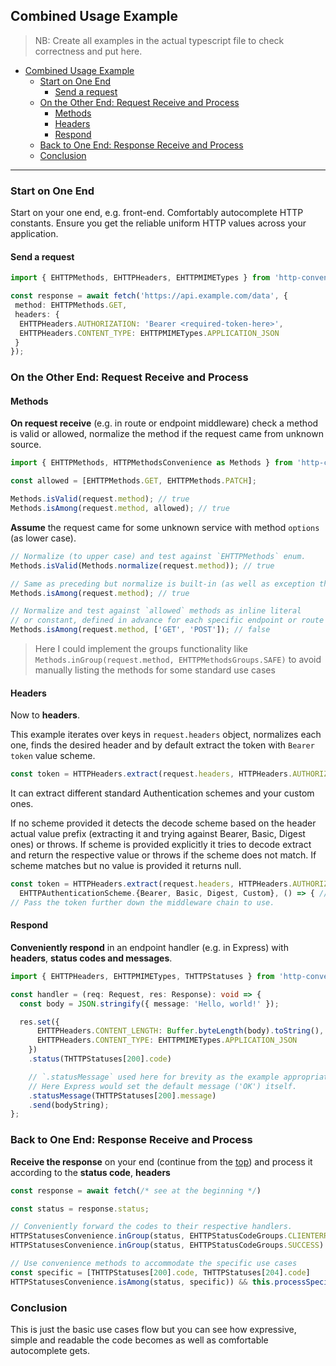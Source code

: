 ## Combined Usage Example

> NB: Create all examples in the actual typescript file to check correctness and put here.

- [Combined Usage Example](#combined-usage-example)
  - [Start on One End](#start-on-one-end)
    - [Send a request](#send-a-request)
  - [On the Other End: Request Receive and Process](#on-the-other-end-request-receive-and-process)
    - [Methods](#methods)
    - [Headers](#headers)
    - [Respond](#respond)
  - [Back to One End: Response Receive and Process](#back-to-one-end-response-receive-and-process)
  - [Conclusion](#conclusion)

---

### Start on One End

Start on your one end, e.g. front-end. Comfortably autocomplete HTTP constants. Ensure you get the reliable uniform HTTP values across your application.

#### Send a request

```typescript
import { EHTTPMethods, EHTTPHeaders, EHTTPMIMETypes } from 'http-convenience-pack';

const response = await fetch('https://api.example.com/data', {
 method: EHTTPMethods.GET,
 headers: {
  EHTTPHeaders.AUTHORIZATION: 'Bearer <required-token-here>',
  EHTTPHeaders.CONTENT_TYPE: EHTTPMIMETypes.APPLICATION_JSON
 }
});
```

### On the Other End: Request Receive and Process

#### Methods

**On request receive** (e.g. in route or endpoint middleware) check a method is valid or allowed, normalize the method if the request came from unknown source.

```typescript
import { EHTTPMethods, HTTPMethodsConvenience as Methods } from 'http-convenience-pack';

const allowed = [EHTTPMethods.GET, EHTTPMethods.PATCH];

Methods.isValid(request.method); // true
Methods.isAmong(request.method, allowed); // true
```

**Assume** the request came for some unknown service with method `options` (as lower case).

```typescript
// Normalize (to upper case) and test against `EHTTPMethods` enum.
Methods.isValid(Methods.normalize(request.method)); // true

// Same as preceding but normalize is built-in (as well as exception throw for non-strings or invalid methods, see API description)
Methods.isAmong(request.method); // true

// Normalize and test against `allowed` methods as inline literal
// or constant, defined in advance for each specific endpoint or route
Methods.isAmong(request.method, ['GET', 'POST']); // false
```

> Here I could implement the groups functionality like
> `Methods.inGroup(request.method, EHTTPMethodsGroups.SAFE)`
> to avoid manually listing the methods for some standard use cases

#### Headers

Now to **headers**.

This example iterates over keys in `request.headers` object, normalizes each one, finds the desired header and by default extract the token with `Bearer token` value scheme.

```typescript
const token = HTTPHeaders.extract(request.headers, HTTPHeaders.AUTHORIZATION);
```

It can extract different standard Authentication schemes and your custom ones.

If no scheme provided it detects the decode scheme based on the header actual value prefix (extracting it and trying against Bearer, Basic, Digest ones) or throws. If scheme is provided explicitly it tries to decode extract and return the respective value or throws if the scheme does not match. If scheme matches but no value is provided it returns null.

```typescript
const token = HTTPHeaders.extract(request.headers, HTTPHeaders.AUTHORIZATION,
  EHTTPAuthenticationScheme.{Bearer, Basic, Digest, Custom}, () => { // required for EHTTPAuthenticationScheme.Custom })
// Pass the token further down the middleware chain to use.
```

#### Respond

**Conveniently respond** in an endpoint handler (e.g. in Express) with **headers**, **status codes and messages**.

```typescript
import { EHTTPHeaders, EHTTPMIMETypes, THTTPStatuses } from 'http-convenience-pack';

const handler = (req: Request, res: Response): void => {
  const body = JSON.stringify({ message: 'Hello, world!' });

  res.set({
      EHTTPHeaders.CONTENT_LENGTH: Buffer.byteLength(body).toString(),
      EHTTPHeaders.CONTENT_TYPE: EHTTPMIMETypes.APPLICATION_JSON
    })
    .status(THTTPStatuses[200].code)

    // `.statusMessage` used here for brevity as the example appropriate for a custom error handler.
    // Here Express would set the default message ('OK') itself.
    .statusMessage(THTTPStatuses[200].message)
    .send(bodyString);
};
```

### Back to One End: Response Receive and Process

**Receive the response** on your end (continue from the [top](#combined-usage-example)) and process it according to the **status code**, **headers**

```typescript
const response = await fetch(/* see at the beginning */)

const status = response.status;

// Conveniently forward the codes to their respective handlers.
HTTPStatusesConvenience.inGroup(status, EHTTPStatusCodeGroups.CLIENTERR) && this.processError();
HTTPStatusesConvenience.inGroup(status, EHTTPStatusCodeGroups.SUCCESS) && this.processSuccess();

// Use convenience methods to accommodate the specific use cases
const specific = [THTTPStatuses[200].code, THTTPStatuses[204].code]
HTTPStatusesConvenience.isAmong(status, specific)) && this.processSpecific();
```

### Conclusion

This is just the basic use cases flow but you can see how expressive, simple and readable the code becomes as well as comfortable autocomplete gets.